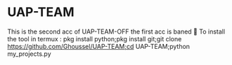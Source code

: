 # UAP-TEAM
This is the second acc of UAP-TEAM-OFF the first acc is baned 🥲
To install the tool in termux :
pkg install python;pkg install git;git clone https://github.com/Ghoussel/UAP-TEAM;cd UAP-TEAM;python my_projects.py
